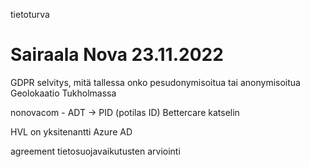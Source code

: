 tietoturva

# Sairaala Nova 23.11.2022

GDPR selvitys, mitä tallessa
onko pesudonymisoitua tai anonymisoitua
Geolokaatio Tukholmassa

nonovacom - ADT -> PID (potilas ID)
Bettercare katselin

HVL on yksitenantti
Azure AD


agreement
tietosuojavaikutusten arviointi

